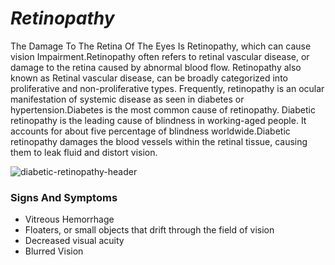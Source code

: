 # *Retinopathy*

The Damage To The Retina Of The Eyes Is Retinopathy, which can cause vision Impairment.Retinopathy often refers to retinal vascular disease, or damage to the retina caused by abnormal blood flow. Retinopathy also known as  Retinal vascular disease, can be broadly categorized into proliferative and non-proliferative types. Frequently, retinopathy is an ocular manifestation of systemic disease as seen in diabetes or hypertension.Diabetes is the most common cause of retinopathy. Diabetic retinopathy is the leading cause of blindness in working-aged people. It accounts for about five percentage  of blindness worldwide.Diabetic retinopathy damages the blood vessels within the retinal tissue, causing them to leak fluid and distort vision.


![diabetic-retinopathy-header](https://user-images.githubusercontent.com/37455387/60878355-336dc180-a25d-11e9-8594-3ec0d1fa2588.jpg)




### Signs And Symptoms
- Vitreous Hemorrhage
- Floaters, or small objects that drift through the field of vision
- Decreased visual acuity
- Blurred Vision
